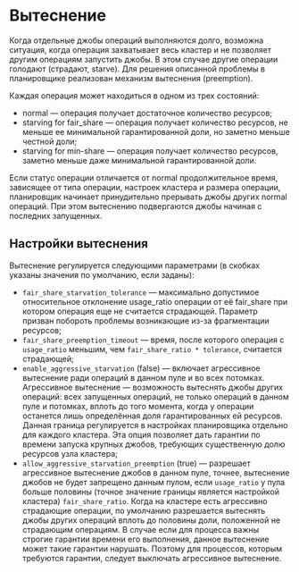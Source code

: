 #  Вытеснение

Когда отдельные джобы операций выполняются долго, возможна ситуация, когда операция захватывает весь кластер и не позволяет другим операциям запустить джобы. В этом случае другие операции голодают (страдают, starve). Для решения описанной проблемы в планировщике реализован механизм вытеснения (preemption).

Каждая операция может находиться в одном из трех состояний:

* normal — операция получает достаточное количество ресурсов;
* starving for fair_share — операция получает количество ресурсов, не меньше ее минимальной гарантированной доли, но заметно меньше честной доли;
* starving for min-share — операция получает количество ресурсов, заметно меньше даже минимальной гарантированной доли.

Если статус операции отличается от normal продолжительное время, зависящее от типа операции, настроек кластера и размера операции, планировщик начинает принудительно прерывать джобы других normal операций. При этом вытеснению подвергаются джобы начиная с последних запущенных.

##  Настройки вытеснения

Вытеснение регулируется следующими параметрами (в скобках указаны значения по умолчанию, если заданы):

* `fair_share_starvation_tolerance` — максимально допустимое относительное отклонение usage_ratio операции от её fair_share при котором операция еще не считается страдающей. Параметр призван побороть проблемы возникающие из-за фрагментации ресурсов;
* `fair_share_preemption_timeout` — время, после которого операция с `usage_ratio` меньшим, чем `fair_share_ratio * tolerance`, считается страдающей;
* `enable_aggressive_starvation` (false) — включает агрессивное вытеснение ради операций в данном пуле и во всех потомках. Агрессивное вытеснение — возможность вытеснять джобы других операций: всех запущенных операций, не только операций в данном пуле и потомках, вплоть до того момента, когда у операции останется лишь определённая доля гарантированных ей ресурсов. Данная граница регулируется в настройках планировщика отдельно для каждого кластера. Эта опция позволяет дать гарантии по времени запуска крупных джобов, требующих существенную долю ресурсов узла кластера;
* `allow_aggressive_starvation_preemption` (true) — разрешает агрессивное вытеснение джобов в данном пуле, точнее, вытеснение джобов не будет запрещено данным пулом, если `usage_ratio` у пула больше половины (точное значение границы является настройкой кластера) `fair_share_ratio`. Когда на кластере есть агрессивно страдающие операции, по умолчанию разрешается вытеснять джобы других операций вплоть до половины доли, положенной не страдающим операциям. В случае если для процесса важны строгие гарантии времени его выполнения, данное вытеснение может такие гарантии нарушать. Поэтому для процессов, которым требуются гарантии, следует выключать агрессивное вытеснение.

